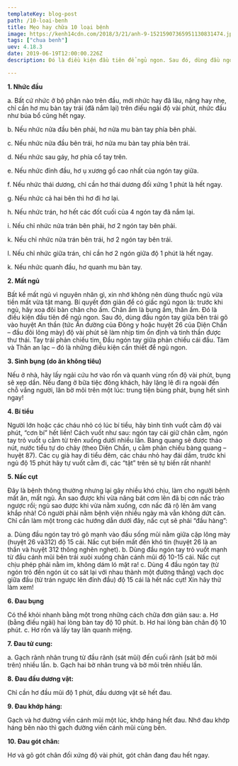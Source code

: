 ```yaml
---
templateKey: blog-post
path: /10-loai-benh
title: Mẹo hay chữa 10 loại bệnh
image: https://kenh14cdn.com/2018/3/21/anh-9-15215907365951130831474.jpg
tags: ["chua benh"]
uev: 4.18.3
date: 2019-06-19T12:00:00.226Z
description: Đó là điều kiện đầu tiên để ngủ ngon. Sau đó, dùng đầu ngón tay giữa bên trái gõ vào huyệt An thần.

---
```


**1. Nhức đầu**

a. Bất cứ nhức ở bộ phận nào trên đầu, mới nhức hay đã lâu, nặng hay nhẹ, chỉ cần hơ mu bàn tay trái (đã nắm lại) trên điếu ngải độ vài phút, nhức đầu như búa bổ cũng hết ngay.

b. Nếu nhức nửa đầu bên phải, hơ nửa mu bàn tay phía bên phải.

c. Nếu nhức nửa đầu bên trái, hơ nửa mu bàn tay phía bên trái.

d. Nếu nhức sau gáy, hơ phía cổ tay trên.

e. Nếu nhức đỉnh đầu, hơ ụ xương gồ cao nhất của ngón tay giữa.

f. Nếu nhức thái dương, chỉ cần hơ thái dương đối xứng 1 phút là hết ngay.

g. Nếu nhức cả hai bên thì hơ đi hơ lại.

h. Nếu nhức trán, hơ hết các đốt cuối của 4 ngón tay đã nắm lại.

i. Nếu chỉ nhức nửa trán bên phải, hơ 2 ngón tay bên phải.

k. Nếu chỉ nhức nửa trán bên trái, hơ 2 ngón tay bên trái.

l. Nếu chỉ nhức giữa trán, chỉ cần hơ 2 ngón giữa độ 1 phút là hết ngay.

k. Nếu nhức quanh đầu, hơ quanh mu bàn tay.

**2. Mất ngủ**

Bất kể mất ngủ vì nguyên nhân gì, xin nhớ không nên dùng thuốc ngủ vừa tiền mất vừa tật mang. Bí quyết đơn giản để có giấc ngủ ngon là: trước khi ngủ, hãy xoa đôi bàn chân cho ấm. Chân ấm là bụng ấm, thân ấm. Đó là điều kiện đầu tiên để ngủ ngon. Sau đó, dùng đầu ngón tay giữa bên trái gõ vào huyệt An thần (tức Ấn đường của Đông y hoặc huyệt 26 của Diện Chẩn – đầu đôi lông mày) độ vài phút sẽ làm nhịp tim ổn định và tinh thần được thư thái. Tay trái phản chiếu tim, Đầu ngón tay giữa phản chiếu cái đầu. Tâm và Thân an lạc – đó là những điều kiện cần thiết để ngủ ngon.

**3. Sình bụng (do ăn không tiêu)**

Nếu ở nhà, hãy lấy ngải cứu hơ vào rốn và quanh vùng rốn độ vài phút, bụng sẽ xẹp dần. Nếu đang ở bữa tiệc đông khách, hãy lặng lẽ đi ra ngoài đến chỗ vắng người, lăn bờ môi trên một lúc: trung tiện bùng phát, bụng hết sình ngay!

**4. Bí tiểu**

Người lớn hoặc các cháu nhỏ có lúc bí tiểu, hãy bình tĩnh vuốt cằm độ vài phút, “cơn bí” hết liền! Cách vuốt như sau: ngón tay cái giữ chân cằm, ngón tay trỏ vuốt ụ cằm từ trên xuống dưới nhiều lần. Bàng quang sẽ được tháo nút, nước tiểu tự do chảy (theo Diện Chẩn, ụ cằm phản chiếu bàng quang – huyệt 87). Các cụ già hay đi tiểu đêm, các cháu nhỏ hay đái dầm, trước khi ngủ độ 15 phút hãy tự vuốt cằm đi, các “tật” trên sẽ tự biến rất nhanh!

**5. Nấc cụt**

Đây là bệnh thông thường nhưng lại gây nhiều khó chịu, làm cho người bệnh mất ăn, mất ngủ. Ăn sao được khi vừa nâng bát cơm lên đã bị cơn nấc trào ngược rồi; ngủ sao được khi vừa nằm xuống, cơn nấc đã rộ lên âm vang khắp nhà! Có người phải nằm bệnh viện nhiều ngày mà vẫn không dứt căn. Chỉ cần làm một trong các hướng dẫn dưới đây, nấc cụt sẽ phải “đầu hàng”:

a. Dùng đầu ngón tay trỏ gõ mạnh vào đầu sống mũi nằm giữa cặp lông mày (huyệt 26 và312) độ 15 cái. Nấc cụt biến mất đến khó tin (huyệt 26 là an thần và huyệt 312 thông nghẽn nghẹt).
b. Dùng đầu ngón tay trỏ vuốt mạnh từ đầu cánh mũi bên trái xuôi xuống chân cánh mũi độ 10-15 cái. Nấc cụt chịu phép phải nằm im, không dám ló mặt ra!
c. Dùng 4 đầu ngón tay (từ ngón trỏ đến ngón út co sát lại với nhau thành một đường thẳng) vạch dọc giữa đầu (từ trán ngược lên đỉnh đầu) độ 15 cái là hết nấc cụt! Xin hãy thử làm xem!

**6. Đau bụng**

Có thể khỏi nhanh bằng một trong những cách chữa đơn giản sau:
a. Hơ (bằng điếu ngải) hai lòng bàn tay độ 10 phút.
b. Hơ hai lòng bàn chân độ 10 phút.
c. Hơ rốn và lấy tay lăn quanh miệng.

**7. Đau tử cung:**

a. Gạch rãnh nhân trung từ đầu rãnh (sát mũi) đến cuối rãnh (sát bờ môi trên) nhiều lần.
b. Gạch hai bờ nhân trung và bờ môi trên nhiều lần.

**8. Đau đầu dương vật:**

Chỉ cần hơ đầu mũi độ 1 phút, đầu dương vật sẽ hết đau.

**9. Đau khớp háng:**

Gạch và hơ đường viền cánh mũi một lúc, khớp háng hết đau. Nhớ đau khớp háng bên nào thì gạch đường viền cánh mũi cùng bên.

**10. Đau gót chân:**

Hơ và gõ gót chân đối xứng độ vài phút, gót chân đang đau hết ngay.